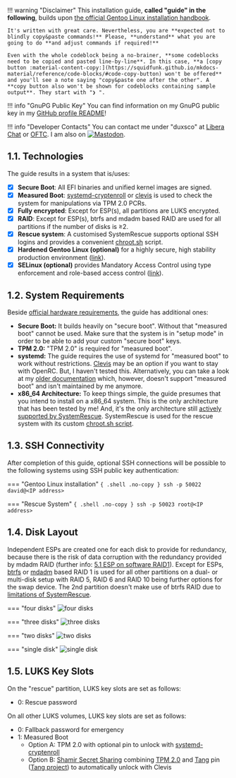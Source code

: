 !!! warning "Disclaimer"
    This installation guide, **called "guide" in the following**, builds upon [the official Gentoo Linux installation handbook](https://wiki.gentoo.org/wiki/Handbook:AMD64/Full/Installation).

    It's written with great care. Nevertheless, you are **expected not to blindly copy&paste commands!** Please, **understand** what you are going to do **and adjust commands if required!**

    Even with the whole codeblock being a no-brainer, **some codeblocks need to be copied and pasted line-by-line**. In this case, **a [copy button :material-content-copy:](https://squidfunk.github.io/mkdocs-material/reference/code-blocks/#code-copy-button) won't be offered** and you'll see a note saying "copy&paste one after the other". A **copy button also won't be shown for codeblocks containing sample output**. They start with "❯ ".

!!! info "GnuPG Public Key"
    You can find information on my GnuPG public key in my [GitHub profile README](https://github.com/duxsco/)!

!!! info "Developer Contacts"
    You can contact me under "duxsco" at [Libera Chat](https://libera.chat) or [OFTC](https://www.oftc.net/). I am also on <a rel="me" href="https://digitalcourage.social/@duxsco"><img alt="Mastodon" class="my-mastodon-image" src="https://img.shields.io/mastodon/follow/109303789608719853?domain=https%3A%2F%2Fdigitalcourage.social&label=Mastodon&style=social"></a>.

## 1.1. Technologies

The guide results in a system that is/uses:

- [x] **Secure Boot**: All EFI binaries and unified kernel images are signed.
- [x] **Measured Boot**: [systemd-cryptenroll](https://wiki.archlinux.org/title/Trusted_Platform_Module#systemd-cryptenroll) or [clevis](https://github.com/latchset/clevis) is used to check the system for manipulations via TPM 2.0 PCRs.
- [x] **Fully encrypted**: Except for ESP(s), all partitions are LUKS encrypted.
- [x] **RAID**: Except for ESP(s), btrfs and mdadm based RAID are used for all partitions if the number of disks is ≥2.
- [x] **Rescue system**: A customised SystemRescue supports optional SSH logins and provides a convenient [chroot.sh](https://github.com/duxsco/gentoo-installation/blob/main/bin/disk.sh#L202-L281) script.
- [x] **Hardened Gentoo Linux (optional)** for a highly secure, high stability production environment ([link](https://wiki.gentoo.org/wiki/Project:Hardened)).
- [x] **SELinux (optional)** provides Mandatory Access Control using type enforcement and role-based access control ([link](https://wiki.gentoo.org/wiki/Project:SELinux)).

## 1.2. System Requirements

Beside [official hardware requirements](https://wiki.gentoo.org/wiki/Handbook:AMD64/Full/Installation#Hardware_requirements), the guide has additional ones:

- **Secure Boot:** It builds heavily on "secure boot". Without that "measured boot" cannot be used. Make sure that the system is in "setup mode" in order to be able to add your custom "secure boot" keys.
- **TPM 2.0:** "TPM 2.0" is required for "measured boot".
- **systemd:** The guide requires the use of systemd for "measured boot" to work without restrictions. [Clevis](https://wiki.gentoo.org/wiki/Trusted_Platform_Module) may be an option if you want to stay with OpenRC. But, I haven't tested this. Alternatively, you can take a look at my [older documentation](https://github.com/duxsco/gentoo-installation/tree/v2.1.1) which, however, doesn't support "measured boot" and isn't maintained by me anymore.
- **x86_64 Architecture:** To keep things simple, the guide presumes that you intend to install on a x86_64 system. This is the only architecture that has been tested by me! And, it's the only architecture still [actively supported by SystemRescue](https://www.system-rescue.org/Download/). SystemRescue is used for the rescue system with its custom [chroot.sh script](https://github.com/duxsco/gentoo-installation/blob/main/bin/disk.sh#L202-L281).

## 1.3. SSH Connectivity

After completion of this guide, optional SSH connections will be possible to the following systems using SSH public key authentication:

=== "Gentoo Linux installation"
    ``` { .shell .no-copy }
    ssh -p 50022 david@<IP address>
    ```

=== "Rescue System"
    ``` { .shell .no-copy }
    ssh -p 50023 root@<IP address>
    ```

## 1.4. Disk Layout

Independent ESPs are created one for each disk to provide for redundancy, because there is the risk of data corruption with the redundancy provided by mdadm RAID (further info: [5.1 ESP on software RAID1](https://wiki.archlinux.org/title/EFI_system_partition#ESP_on_software_RAID1)). Except for ESPs, [btrfs](https://btrfs.readthedocs.io/en/latest/mkfs.btrfs.html#profiles) or [mdadm](https://raid.wiki.kernel.org/index.php/Introduction#The_RAID_levels) based RAID 1 is used for all other partitions on a dual- or multi-disk setup with RAID 5, RAID 6 and RAID 10 being further options for the swap device. The 2nd partition doesn't make use of btrfs RAID due to [limitations of SystemRescue](https://gitlab.com/systemrescue/systemrescue-sources/-/issues/292#note_1036225171).

=== "four disks"
    ![four disks](/images/four_disks.png)

=== "three disks"
    ![three disks](/images/three_disks.png)

=== "two disks"
    ![two disks](/images/two_disks.png)

=== "single disk"
    ![single disk](/images/single_disk.png)

## 1.5. LUKS Key Slots

On the "rescue" partition, LUKS key slots are set as follows:

  - 0: Rescue password

On all other LUKS volumes, LUKS key slots are set as follows:

  - 0: Fallback password for emergency
  - 1: Measured Boot
    - Option A: TPM 2.0 with optional pin to unlock with [systemd-cryptenroll](https://wiki.archlinux.org/title/Trusted_Platform_Module#systemd-cryptenroll)
    - Option B: [Shamir Secret Sharing](https://github.com/latchset/clevis#pin-shamir-secret-sharing) combining [TPM 2.0](https://github.com/latchset/clevis#pin-tpm2) and [Tang](https://github.com/latchset/clevis#pin-tang) pin ([Tang project](https://github.com/latchset/tang)) to automatically unlock with Clevis
